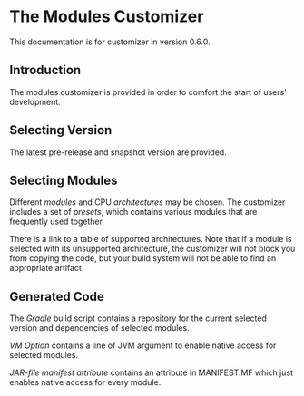 # The Modules Customizer

This documentation is for customizer in version 0.6.0.

## Introduction

The modules customizer is provided in order to comfort the start of users' development.

## Selecting Version

The latest pre-release and snapshot version are provided.

## Selecting Modules

Different _modules_ and CPU _architectures_ may be chosen.
The customizer includes a set of _presets_, which contains various modules that are frequently used together.

There is a link to a table of supported architectures.
Note that if a module is selected with its unsupported architecture,
the customizer will not block you from copying the code,
but your build system will not be able to find an appropriate artifact.

## Generated Code

The _Gradle_ build script contains a repository for the current selected version and dependencies of selected modules.

_VM Option_ contains a line of JVM argument to enable native access for selected modules.

_JAR-file manifest attribute_ contains an attribute in MANIFEST.MF which just enables native access for every module. 

